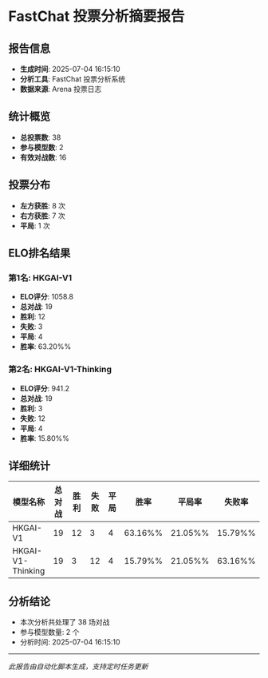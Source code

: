 # FastChat 投票分析摘要报告

## 报告信息
- **生成时间**: 2025-07-04 16:15:10
- **分析工具**: FastChat 投票分析系统
- **数据来源**: Arena 投票日志

## 统计概览
- **总投票数**: 38
- **参与模型数**: 2
- **有效对战数**: 16

## 投票分布
- **左方获胜**: 8 次
- **右方获胜**: 7 次
- **平局**: 1 次

## ELO排名结果
### 第1名: HKGAI-V1
- **ELO评分**: 1058.8
- **总对战**: 19
- **胜利**: 12
- **失败**: 3
- **平局**: 4
- **胜率**: 63.20%%

### 第2名: HKGAI-V1-Thinking
- **ELO评分**: 941.2
- **总对战**: 19
- **胜利**: 3
- **失败**: 12
- **平局**: 4
- **胜率**: 15.80%%

## 详细统计

| 模型名称 | 总对战 | 胜利 | 失败 | 平局 | 胜率 | 平局率 | 失败率 |
|---------|--------|------|------|------|------|--------|--------|
| HKGAI-V1 | 19 | 12 | 3 | 4 | 63.16%% | 21.05%% | 15.79%% |
| HKGAI-V1-Thinking | 19 | 3 | 12 | 4 | 15.79%% | 21.05%% | 63.16%% |

## 分析结论
- 本次分析共处理了 38 场对战
- 参与模型数量: 2 个
- 分析时间: 2025-07-04 16:15:10

---
*此报告由自动化脚本生成，支持定时任务更新*
